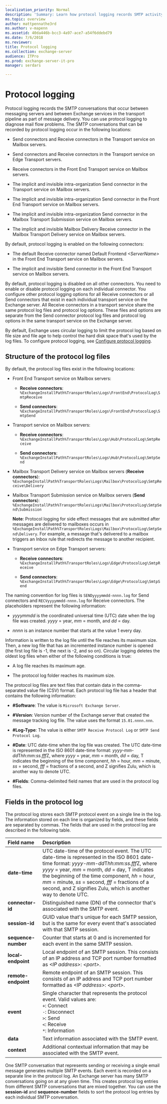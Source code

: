 ```yaml
---
localization_priority: Normal
description: 'Summary: Learn how protocol logging records SMTP activity in Exchange Server 2016 and Exchange Server 2019.'
ms.topic: overview
author: mattpennathe3rd
ms.author: v-mapenn
ms.assetid: 40da446b-bcc3-4a97-ace7-a54f6ddebd79
ms.date: 7/6/2018
ms.reviewer: 
title: Protocol logging
ms.collection: exchange-server
audience: ITPro
ms.prod: exchange-server-it-pro
manager: serdars

---
```


# Protocol logging

Protocol logging records the SMTP conversations that occur between messaging servers and between Exchange services in the transport pipeline as part of message delivery. You can use protocol logging to diagnose mail flow problems. The SMTP conversations that can be recorded by protocol logging occur in the following locations:

- Send connectors and Receive connectors in the Transport service on Mailbox servers.

- Send connectors and Receive connectors in the Transport service on Edge Transport servers.

- Receive connectors in the Front End Transport service on Mailbox servers.

- The implicit and invisible intra-organization Send connector in the Transport service on Mailbox servers.

- The implicit and invisible intra-organization Send connector in the Front End Transport service on Mailbox servers.

- The implicit and invisible intra-organization Send connector in the Mailbox Transport Submission service on Mailbox servers.

- The implicit and invisible Mailbox Delivery Receive connector in the Mailbox Transport Delivery service on Mailbox servers.

By default, protocol logging is enabled on the following connectors:

- The default Receive connector named Default Frontend _\<ServerName\>_ in the Front End Transport service on Mailbox servers.

- The implicit and invisible Send connector in the Front End Transport service on Mailbox servers.

By default, protocol logging is disabled on all other connectors. You need to enable or disable protocol logging on each individual connector. You configure other protocol logging options for all Receive connectors or all Send connectors that exist in each individual transport service on the Exchange server. All Receive connectors in a transport service share the same protocol log files and protocol log options. These files and options are separate from the Send connector protocol log files and protocol log options in the same transport service on the Exchange server.

By default, Exchange uses circular logging to limit the protocol log based on file size and file age to help control the hard disk space that's used by the log files. To configure protocol logging, see [Configure protocol logging](configure-protocol-logging.md).

## Structure of the protocol log files
<a name="Structure"> </a>

By default, the protocol log files exist in the following locations:

- Front End Transport service on Mailbox servers:

  - **Receive connectors**: `%ExchangeInstallPath%TransportRoles\Logs\FrontEnd\ProtocolLog\SmtpReceive`

  - **Send connectors**: `%ExchangeInstallPath%TransportRoles\Logs\FrontEnd\ProtocolLog\SmtpSend`

- Transport service on Mailbox servers:

  - **Receive connectors**: `%ExchangeInstallPath%TransportRoles\Logs\Hub\ProtocolLog\SmtpReceive`

  - **Send connectors**: `%ExchangeInstallPath%TransportRoles\Logs\Hub\ProtocolLog\SmtpSend`

- Mailbox Transport Delivery service on Mailbox servers (**Receive connectors**): `%ExchangeInstallPath%TransportRoles\Logs\Mailbox\ProtocolLog\SmtpReceive\Delivery`

- Mailbox Transport Submission service on Mailbox servers (**Send connectors**): `%ExchangeInstallPath%TransportRoles\Logs\Mailbox\ProtocolLog\SmtpSend\Submission`

    **Note**: Protocol logging for side effect messages that are submitted after messages are delivered to mailboxes occurs in `%ExchangeInstallPath%TransportRoles\Logs\Mailbox\ProtocolLog\SmtpSend\Delivery`. For example, a message that's delivered to a mailbox triggers an Inbox rule that redirects the message to another recipient.

- Transport service on Edge Transport servers:

  - **Receive connectors**: `%ExchangeInstallPath%TransportRoles\Logs\Edge\ProtocolLog\SmtpReceive`

  - **Send connectors**: `%ExchangeInstallPath%TransportRoles\Logs\Edge\ProtocolLog\SmtpSend`

The naming convention for log files is `SENDyyyymmdd-nnnn.log` for Send connectors and `RECVyyyymmdd-nnnn.log` for Receive connectors. The placeholders represent the following information:

- _yyyymmdd_ is the coordinated universal time (UTC) date when the log file was created. _yyyy_ = year, _mm_ = month, and _dd_ = day.

- _nnnn_ is an instance number that starts at the value 1 every day.

Information is written to the log file until the file reaches its maximum size. Then, a new log file that has an incremented instance number is opened (the first log file is -1, the next is -2, and so on). Circular logging deletes the oldest log files when either of the following conditions is true:

- A log file reaches its maximum age.

- The protocol log folder reaches its maximum size.

The protocol log files are text files that contain data in the comma-separated value file (CSV) format. Each protocol log file has a header that contains the following information:

- **#Software**: The value is `Microsoft Exchange Server`.

- **#Version**: Version number of the Exchange server that created the message tracking log file. The value uses the format `15.01.nnnn.nnn`.

- **#Log-Type**: The value is either `SMTP Receive Protocol Log` or `SMTP Send Protocol Log`.

- **#Date**: UTC date-time when the log file was created. The UTC date-time is represented in the ISO 8601 date-time format: *yyyy-mm-dd*T*hh:mm:ss.fff*Z, where _yyyy_ = year, _mm_ = month, _dd_ = day, T indicates the beginning of the time component, _hh_ = hour, _mm_ = minute, _ss_ = second, _fff_ = fractions of a second, and Z signifies Zulu, which is another way to denote UTC.

- **#Fields**: Comma-delimited field names that are used in the protocol log files.

## Fields in the protocol log
<a name="Info"> </a>

The protocol log stores each SMTP protocol event on a single line in the log. The information stored on each line is organized by fields, and these fields are separated by commas. The fields that are used in the protocol log are described in the following table.

|**Field name**|**Description**|
|:-----|:-----|
|**date-time**|UTC date-time of the protocol event. The UTC date-time is represented in the ISO 8601 date-time format: *yyyy-mm-dd*T*hh:mm:ss.fff*Z, where _yyyy_ = year, _mm_ = month, _dd_ = day, T indicates the beginning of the time component, _hh_ = hour, _mm_ = minute, _ss_ = second, _fff_ = fractions of a second, and Z signifies Zulu, which is another way to denote UTC.|
|**connector-id**|Distinguished name (DN) of the connector that's associated with the SMTP event.|
|**session-id**|GUID value that's unique for each SMTP session, but is the same for every event that's associated with that SMTP session.|
|**sequence-number**|Counter that starts at 0 and is incremented for each event in the same SMTP session.|
|**local-endpoint**|Local endpoint of an SMTP session. This consists of an IP address and TCP port number formatted as _\<IP address\>_: _\<port\>_.|
|**remote-endpoint**|Remote endpoint of an SMTP session. This consists of an IP address and TCP port number formatted as _\<IP address\>_: _\<port\>_.|
|**event**|Single character that represents the protocol event. Valid values are:  <br/> `+`: Connect  <br/> `-`: Disconnect  <br/> `>`: Send  <br/> `<`: Receive  <br/> `*`: Information|
|**data**|Text information associated with the SMTP event.|
|**context**|Additional contextual information that may be associated with the SMTP event.|

One SMTP conversation that represents sending or receiving a single email message generates multiple SMTP events. Each event is recorded on a separate line in the protocol log. An Exchange server has many SMTP conversations going on at any given time. This creates protocol log entries from different SMTP conversations that are mixed together. You can use the **session-id** and **sequence-number** fields to sort the protocol log entries by each individual SMTP conversation.
